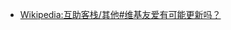* [Wikipedia:互助客栈/其他#维基友爱有可能更新吗？](https://zh.wikipedia.org/wiki/Wikipedia:%E4%BA%92%E5%8A%A9%E5%AE%A2%E6%A0%88/%E5%85%B6%E4%BB%96#%E7%BB%B4%E5%9F%BA%E5%8F%8B%E7%88%B1%E6%9C%89%E5%8F%AF%E8%83%BD%E6%9B%B4%E6%96%B0%E5%90%97%EF%BC%9F)
